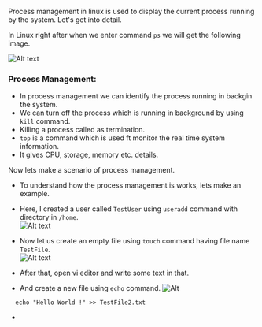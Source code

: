 Process management in linux is used to display the current process running by the system.
Let's get into detail.  

In Linux right after when we enter command `ps` we will get the following image.  

![Alt text](https://github.com/jyothiiprakashh/Linux-Ubuntu/blob/main/Projects/SmartSelect_20250513-143524_UserLAnd.jpg)  

### Process Management:
- In process management we can identify the process running in backgin the system.
- We can turn off the process which is running in background by using `kill` command.
- Killing a process called as termination.
- `top` is a command which is used ft monitor the real time system information.
- It gives CPU, storage, memory etc. details.


Now lets make a scenario of process management.

- To understand how the process management is works, lets make an example.
- Here, I created a user called `TestUser` using `useradd` command with directory in `/home`.  
![Alt text](https://github.com/jyothiiprakashh/Linux-Ubuntu/blob/main/Projects/SmartSelect_20250513-150212_UserLAnd.jpg)


- Now let us create an empty file using `touch` command having file name `TestFile`.  
![Alt text](https://github.com/jyothiiprakashh/Linux-Ubuntu/blob/main/Projects/SmartSelect_20250513-151228_UserLAnd.jpg)  

- After that, open vi editor and write some text in that.
- And create a new file using `echo` command.
![Alt](https://github.com/jyothiiprakashh/Linux-Ubuntu/blob/main/Projects/SmartSelect_20250513-151249_UserLAnd.jpg)  

 ```
   echo "Hello World !" >> TestFile2.txt

 ```
- 
